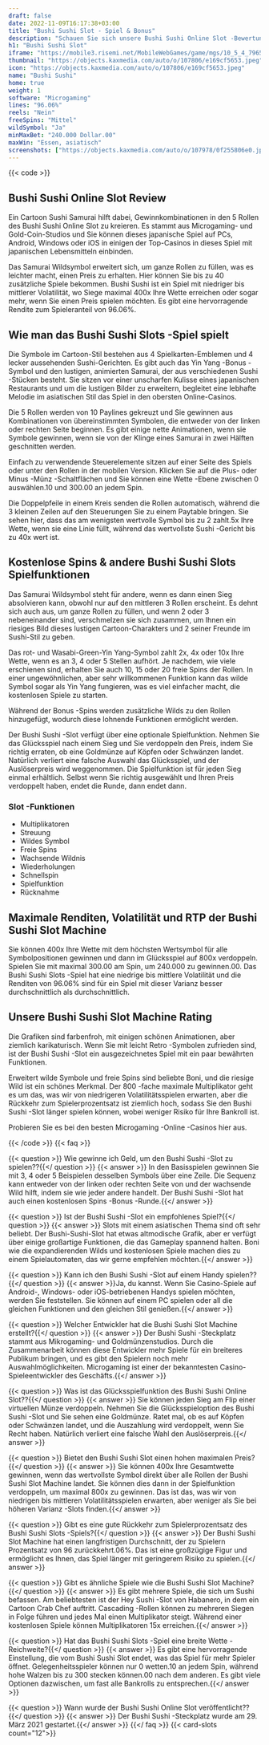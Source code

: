 ```yaml
---
draft: false
date: 2022-11-09T16:17:38+03:00
title: "Bushi Sushi Slot - Spiel & Bonus"
description: "Schauen Sie sich unsere Bushi Sushi Online Slot -Bewertung an. Wir betrachten die Funktionen, RTP und Volatilität dieses Spiels zum Thema Lebensmittel sowie wo man den besten Casino-Bonus finden."
h1: "Bushi Sushi Slot"
iframe: "https://mobile3.risemi.net/MobileWebGames/game/mgs/10_5_4_7965?brand=mitrisemi&lobbyName=mitrisemi&languageCode=en&productId=1866&casinoId=1866&loginType=VanguardSessionToken&bankingUrl=&gameId=bushiSushi92Desktop&gameName=bushiSushi92Desktop&clientId=50300&moduleId=21624&clientTypeId=70&xmanEndPoints=https%3A%2F%2Fxplay3.gameassists.co.uk%2FXMan%2Fx.x&displayName=Bushi%20Sushi%E2%84%A2&gameTitle=Bushi%20Sushi%E2%84%A2&returnUrl=&lobbyUrl=&helpUrl=&isPracticePlay=true&username=demo&password=demo&isRGI=true&host=Desktop&variant=&activityStatementURL=&sext1=&sext2=&allowmixedMode=&bypassFlashPrompt=&preferexternal=&loginname=&showva=&playmode=demo&custom1=&usertype=0&theme=quickfiressl&InterfaceURL=&hideva=&ab=&grsbid=&siteID=MIT&regMarket="
thumbnail: "https://objects.kaxmedia.com/auto/o/107806/e169cf5653.jpeg"
icon: "https://objects.kaxmedia.com/auto/o/107806/e169cf5653.jpeg"
name: "Bushi Sushi"
home: true
weight: 1
software: "Microgaming"
lines: "96.06%"
reels: "Nein"
freeSpins: "Mittel"
wildSymbol: "Ja"
minMaxBet: "240.000 Dollar.00"
maxWin: "Essen, asiatisch"
screenshots: ["https://objects.kaxmedia.com/auto/o/107978/0f255806e0.jpeg"]
---
```


{{< code >}}<h2>Bushi Sushi Online Slot Review</h2><p>Ein Cartoon Sushi Samurai hilft dabei, Gewinnkombinationen in den 5 Rollen des Bushi Sushi Online Slot zu kreieren. Es stammt aus Microgaming- und Gold-Coin-Studios und Sie können dieses japanische Spiel auf PCs, Android, Windows oder iOS in einigen der Top-Casinos in dieses Spiel mit japanischen Lebensmitteln einbinden.</p><p>Das Samurai Wildsymbol erweitert sich, um ganze Rollen zu füllen, was es leichter macht, einen Preis zu erhalten. Hier können Sie bis zu 40 zusätzliche Spiele bekommen. Bushi Sushi ist ein Spiel mit niedriger bis mittlerer Volatilität, wo Siege maximal 400x Ihre Wette erreichen oder sogar mehr, wenn Sie einen Preis spielen möchten. Es gibt eine hervorragende Rendite zum Spieleranteil von 96.06%.</p><h2>Wie man das Bushi Sushi Slots -Spiel spielt</h2><p>Die Symbole im Cartoon-Stil bestehen aus 4 Spielkarten-Emblemen und 4 lecker aussehenden Sushi-Gerichten. Es gibt auch das Yin Yang -Bonus -Symbol und den lustigen, animierten Samurai, der aus verschiedenen Sushi -Stücken besteht. Sie sitzen vor einer unscharfen Kulisse eines japanischen Restaurants und um die lustigen Bilder zu erweitern, begleitet eine lebhafte Melodie im asiatischen Stil das Spiel in den obersten Online-Casinos.</p><p>Die 5 Rollen werden von 10 Paylines gekreuzt und Sie gewinnen aus Kombinationen von übereinstimmten Symbolen, die entweder von der linken oder rechten Seite beginnen. Es gibt einige nette Animationen, wenn sie Symbole gewinnen, wenn sie von der Klinge eines Samurai in zwei Hälften geschnitten werden.</p><p>Einfach zu verwendende Steuerelemente sitzen auf einer Seite des Spiels oder unter den Rollen in der mobilen Version. Klicken Sie auf die Plus- oder Minus -Münz -Schaltflächen und Sie können eine Wette -Ebene zwischen 0 auswählen.10 und 300.00 an jedem Spin.</p><p>Die Doppelpfeile in einem Kreis senden die Rollen automatisch, während die 3 kleinen Zeilen auf den Steuerungen Sie zu einem Paytable bringen. Sie sehen hier, dass das am wenigsten wertvolle Symbol bis zu 2 zahlt.5x Ihre Wette, wenn sie eine Linie füllt, während das wertvollste Sushi -Gericht bis zu 40x wert ist.</p><h2>Kostenlose Spins & andere Bushi Sushi Slots Spielfunktionen</h2><p>Das Samurai Wildsymbol steht für andere, wenn es dann einen Sieg absolvieren kann, obwohl nur auf den mittleren 3 Rollen erscheint. Es dehnt sich auch aus, um ganze Rollen zu füllen, und wenn 2 oder 3 nebeneinander sind, verschmelzen sie sich zusammen, um Ihnen ein riesiges Bild dieses lustigen Cartoon-Charakters und 2 seiner Freunde im Sushi-Stil zu geben.</p><p>Das rot- und Wasabi-Green-Yin Yang-Symbol zahlt 2x, 4x oder 10x Ihre Wette, wenn es an 3, 4 oder 5 Stellen aufhört. Je nachdem, wie viele erschienen sind, erhalten Sie auch 10, 15 oder 20 freie Spins der Rollen. In einer ungewöhnlichen, aber sehr willkommenen Funktion kann das wilde Symbol sogar als Yin Yang fungieren, was es viel einfacher macht, die kostenlosen Spiele zu starten.</p><p>Während der Bonus -Spins werden zusätzliche Wilds zu den Rollen hinzugefügt, wodurch diese lohnende Funktionen ermöglicht werden.</p><p>Der Bushi Sushi -Slot verfügt über eine optionale Spielfunktion. Nehmen Sie das Glücksspiel nach einem Sieg und Sie verdoppeln den Preis, indem Sie richtig erraten, ob eine Goldmünze auf Köpfen oder Schwänzen landet. Natürlich verliert eine falsche Auswahl das Glücksspiel, und der Auslöserpreis wird weggenommen. Die Spielfunktion ist für jeden Sieg einmal erhältlich. Selbst wenn Sie richtig ausgewählt und Ihren Preis verdoppelt haben, endet die Runde, dann endet dann.</p><h3>
Slot -Funktionen</h3><ul>
<li></span>
Multiplikatoren</li>
<li></span>
Streuung</li>
<li></span>
Wildes Symbol</li>
<li></span>
Freie Spins</li>
<li></span>
Wachsende Wildnis</li>
<li></span>
Wiederholungen</li>
<li></span>
Schnellspin</li>
<li></span>
Spielfunktion</li>
<li></span>
Rücknahme</li></ul><h2>Maximale Renditen, Volatilität und RTP der Bushi Sushi Slot Machine</h2><p>Sie können 400x Ihre Wette mit dem höchsten Wertsymbol für alle Symbolpositionen gewinnen und dann im Glücksspiel auf 800x verdoppeln. Spielen Sie mit maximal 300.00 am Spin, um 240.000 zu gewinnen.00. Das Bushi Sushi Slots -Spiel hat eine niedrige bis mittlere Volatilität und die Renditen von 96.06% sind für ein Spiel mit dieser Varianz besser durchschnittlich als durchschnittlich.</p><h2>Unsere Bushi Sushi Slot Machine Rating</h2><p>Die Grafiken sind farbenfroh, mit einigen schönen Animationen, aber ziemlich karikaturisch. Wenn Sie mit leicht Retro -Symbolen zufrieden sind, ist der Bushi Sushi -Slot ein ausgezeichnetes Spiel mit ein paar bewährten Funktionen.</p><p>Erweitert wilde Symbole und freie Spins sind beliebte Boni, und die riesige Wild ist ein schönes Merkmal. Der 800 -fache maximale Multiplikator geht es um das, was wir von niedrigeren Volatilitätsspielen erwarten, aber die Rückkehr zum Spielerprozentsatz ist ziemlich hoch, sodass Sie den Bushi Sushi -Slot länger spielen können, wobei weniger Risiko für Ihre Bankroll ist.</p><p>Probieren Sie es bei den besten Microgaming -Online -Casinos hier aus.</p>
{{< /code >}}
{{< faq >}}

{{< question >}} Wie gewinne ich Geld, um den Bushi Sushi -Slot zu spielen??{{</ question >}}
{{< answer >}} In den Basisspielen gewinnen Sie mit 3, 4 oder 5 Beispielen desselben Symbols über eine Zeile. Die Sequenz kann entweder von der linken oder rechten Seite von und der wachsende Wild hilft, indem sie wie jeder andere handelt. Der Bushi Sushi -Slot hat auch einen kostenlosen Spins -Bonus -Runde.{{</ answer >}}

{{< question >}} Ist der Bushi Sushi -Slot ein empfohlenes Spiel?{{</ question >}}
{{< answer >}} Slots mit einem asiatischen Thema sind oft sehr beliebt. Der Bushi-Sushi-Slot hat etwas altmodische Grafik, aber er verfügt über einige großartige Funktionen, die das Gameplay spannend halten. Boni wie die expandierenden Wilds und kostenlosen Spiele machen dies zu einem Spielautomaten, das wir gerne empfehlen möchten.{{</ answer >}}

{{< question >}} Kann ich den Bushi Sushi -Slot auf einem Handy spielen??{{</ question >}}
{{< answer >}}Ja, du kannst. Wenn Sie Casino-Spiele auf Android-, Windows- oder iOS-betriebenen Handys spielen möchten, werden Sie feststellen. Sie können auf einem PC spielen oder all die gleichen Funktionen und den gleichen Stil genießen.{{</ answer >}}

{{< question >}} Welcher Entwickler hat die Bushi Sushi Slot Machine erstellt?{{</ question >}}
{{< answer >}} Der Bushi Sushi -Steckplatz stammt aus Mikrogaming- und Goldmünzenstudios. Durch die Zusammenarbeit können diese Entwickler mehr Spiele für ein breiteres Publikum bringen, und es gibt den Spielern noch mehr Auswahlmöglichkeiten. Microgaming ist einer der bekanntesten Casino-Spieleentwickler des Geschäfts.{{</ answer >}}

{{< question >}} Was ist das Glücksspielfunktion des Bushi Sushi Online Slot??{{</ question >}}
{{< answer >}} Sie können jeden Sieg am Flip einer virtuellen Münze verdoppeln. Nehmen Sie die Glücksspieloption des Bushi Sushi -Slot und Sie sehen eine Goldmünze. Ratet mal, ob es auf Köpfen oder Schwänzen landet, und die Auszahlung wird verdoppelt, wenn Sie Recht haben. Natürlich verliert eine falsche Wahl den Auslöserpreis.{{</ answer >}}

{{< question >}} Bietet den Bushi Sushi Slot einen hohen maximalen Preis?{{</ question >}}
{{< answer >}} Sie können 400x Ihre Gesamtwette gewinnen, wenn das wertvollste Symbol direkt über alle Rollen der Bushi Sushi Slot Machine landet. Sie können dies dann in der Spielfunktion verdoppeln, um maximal 800x zu gewinnen. Das ist das, was wir von niedrigen bis mittleren Volatilitätsspielen erwarten, aber weniger als Sie bei höheren Varianz -Slots finden.{{</ answer >}}

{{< question >}} Gibt es eine gute Rückkehr zum Spielerprozentsatz des Bushi Sushi Slots -Spiels?{{</ question >}}
{{< answer >}} Der Bushi Sushi Slot Machine hat einen langfristigen Durchschnitt, der zu Spielern Prozentsatz von 96 zurückkehrt.06%. Das ist eine großzügige Figur und ermöglicht es Ihnen, das Spiel länger mit geringerem Risiko zu spielen.{{</ answer >}}

{{< question >}} Gibt es ähnliche Spiele wie die Bushi Sushi Slot Machine?{{</ question >}}
{{< answer >}} Es gibt mehrere Spiele, die sich um Sushi befassen. Am beliebtesten ist der Hey Sushi -Slot von Habanero, in dem ein Cartoon Crab Chef auftritt. Cascading -Rollen können zu mehreren Siegen in Folge führen und jedes Mal einen Multiplikator steigt. Während einer kostenlosen Spiele können Multiplikatoren 15x erreichen.{{</ answer >}}

{{< question >}} Hat das Bushi Sushi Slots -Spiel eine breite Wette -Reichweite?{{</ question >}}
{{< answer >}} Es gibt eine hervorragende Einstellung, die vom Bushi Sushi Slot endet, was das Spiel für mehr Spieler öffnet. Gelegenheitsspieler können nur 0 wetten.10 an jedem Spin, während hohe Walzen bis zu 300 stecken können.00 nach dem anderen. Es gibt viele Optionen dazwischen, um fast alle Bankrolls zu entsprechen.{{</ answer >}}

{{< question >}} Wann wurde der Bushi Sushi Online Slot veröffentlicht??{{</ question >}}
{{< answer >}} Der Bushi Sushi -Steckplatz wurde am 29. März 2021 gestartet.{{</ answer >}}
{{</ faq >}}
{{< card-slots count="12">}}